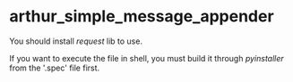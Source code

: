 # arthur_simple_message_appender

You should install *request* lib to use.

If you want to execute the file in shell, you must build it through *pyinstaller* from the '.spec' file first.
